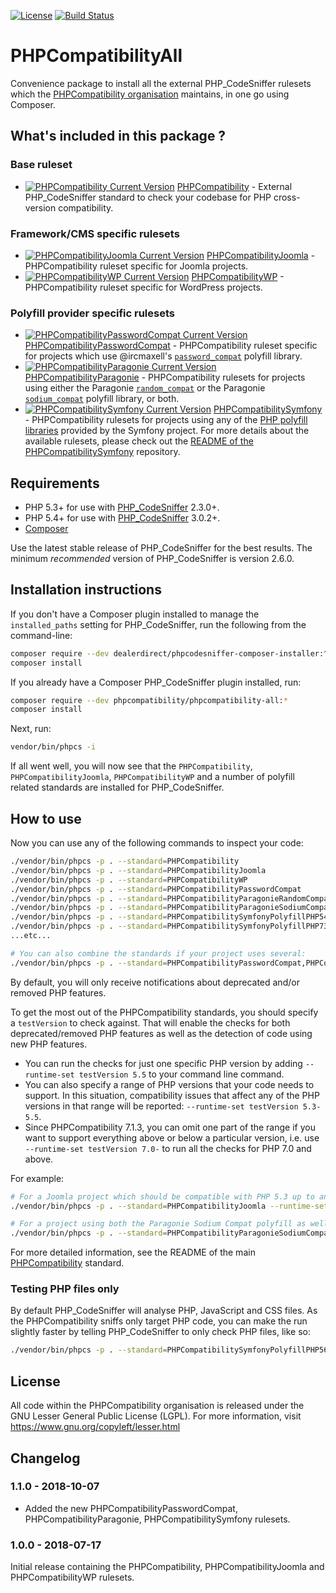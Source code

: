 [![License](https://poser.pugx.org/PHPCompatibility/phpcompatibility-all/license.png)](https://github.com/PHPCompatibility/PHPCompatibilityAll/blob/master/LICENSE)
[![Build Status](https://travis-ci.org/PHPCompatibility/PHPCompatibilityAll.svg?branch=master)](https://travis-ci.org/PHPCompatibility/PHPCompatibilityAll)

# PHPCompatibilityAll

Convenience package to install all the external PHP_CodeSniffer rulesets which the [PHPCompatibility organisation](https://github.com/PHPCompatibility) maintains, in one go using Composer.


## What's included in this package ?

### Base ruleset

- [![PHPCompatibility Current Version](https://poser.pugx.org/phpcompatibility/php-compatibility/v/stable.png)](https://packagist.org/packages/phpcompatibility/php-compatibility) [PHPCompatibility](https://github.com/PHPCompatibility/PHPCompatibility) - External PHP_CodeSniffer standard to check your codebase for PHP cross-version compatibility.

### Framework/CMS specific rulesets

- [![PHPCompatibilityJoomla Current Version](https://poser.pugx.org/phpcompatibility/phpcompatibility-joomla/v/stable.png)](https://packagist.org/packages/PHPCompatibility/phpcompatibility-joomla) [PHPCompatibilityJoomla](https://github.com/PHPCompatibility/PHPCompatibilityJoomla) - PHPCompatibility ruleset specific for Joomla projects.
- [![PHPCompatibilityWP Current Version](https://poser.pugx.org/phpcompatibility/phpcompatibility-wp/v/stable.png)](https://packagist.org/packages/PHPCompatibility/phpcompatibility-wp) [PHPCompatibilityWP](https://github.com/PHPCompatibility/PHPCompatibilityWP) - PHPCompatibility ruleset specific for WordPress projects.

### Polyfill provider specific rulesets
- [![PHPCompatibilityPasswordCompat Current Version](https://poser.pugx.org/phpcompatibility/phpcompatibility-passwordcompat/v/stable.png)](https://packagist.org/packages/phpcompatibility/phpcompatibility-passwordcompat) [PHPCompatibilityPasswordCompat](https://github.com/PHPCompatibility/PHPCompatibilityPasswordCompat) - PHPCompatibility ruleset specific for projects which use @ircmaxell's [`password_compat`](https://github.com/ircmaxell/password_compat) polyfill library.
- [![PHPCompatibilityParagonie Current Version](https://poser.pugx.org/PHPCompatibility/phpcompatibility-paragonie/v/stable.png)](https://packagist.org/packages/phpcompatibility/phpcompatibility-paragonie) [PHPCompatibilityParagonie](https://github.com/PHPCompatibility/PHPCompatibilityParagonie) - PHPCompatibility rulesets for projects using either the Paragonie [`random_compat`](https://github.com/paragonie/random_compat) or the Paragonie [`sodium_compat`](https://github.com/paragonie/sodium_compat) polyfill library, or both.
- [![PHPCompatibilitySymfony Current Version](https://poser.pugx.org/PHPCompatibility/phpcompatibility-symfony/v/stable.png)](https://packagist.org/packages/phpcompatibility/phpcompatibility-symfony) [PHPCompatibilitySymfony](https://github.com/PHPCompatibility/PHPCompatibilitySymfony) - PHPCompatibility rulesets for projects using any of the [PHP polyfill libraries](https://github.com/symfony?utf8=?&q=polyfill) provided by the Symfony project.
    For more details about the available rulesets, please check out the [README of the PHPCompatibilitySymfony](https://github.com/PHPCompatibility/PHPCompatibilitySymfony/blob/master/README.md) repository.


## Requirements

* PHP 5.3+ for use with [PHP_CodeSniffer](https://github.com/squizlabs/PHP_CodeSniffer) 2.3.0+.
* PHP 5.4+ for use with [PHP_CodeSniffer](https://github.com/squizlabs/PHP_CodeSniffer) 3.0.2+.
* [Composer](https://getcomposer.org/)

Use the latest stable release of PHP_CodeSniffer for the best results.
The minimum _recommended_ version of PHP_CodeSniffer is version 2.6.0.


## Installation instructions

If you don't have a Composer plugin installed to manage the `installed_paths` setting for PHP_CodeSniffer, run the following from the command-line:
```bash
composer require --dev dealerdirect/phpcodesniffer-composer-installer:^0.5.0 phpcompatibility/phpcompatibility-all:*
composer install
```

If you already have a Composer PHP_CodeSniffer plugin installed, run:
```bash
composer require --dev phpcompatibility/phpcompatibility-all:*
composer install
```

Next, run:
```bash
vendor/bin/phpcs -i
```
If all went well, you will now see that the `PHPCompatibility`, `PHPCompatibilityJoomla`, `PHPCompatibilityWP` and a number of polyfill related standards are installed for PHP_CodeSniffer.


## How to use

Now you can use any of the following commands to inspect your code:
```bash
./vendor/bin/phpcs -p . --standard=PHPCompatibility
./vendor/bin/phpcs -p . --standard=PHPCompatibilityJoomla
./vendor/bin/phpcs -p . --standard=PHPCompatibilityWP
./vendor/bin/phpcs -p . --standard=PHPCompatibilityPasswordCompat
./vendor/bin/phpcs -p . --standard=PHPCompatibilityParagonieRandomCompat
./vendor/bin/phpcs -p . --standard=PHPCompatibilityParagonieSodiumCompat
./vendor/bin/phpcs -p . --standard=PHPCompatibilitySymfonyPolyfillPHP54
./vendor/bin/phpcs -p . --standard=PHPCompatibilitySymfonyPolyfillPHP73
...etc...

# You can also combine the standards if your project uses several:
./vendor/bin/phpcs -p . --standard=PHPCompatibilityPasswordCompat,PHPCompatibilitySymfonyPolyfillPHP70,PHPCompatibilityWP
```

By default, you will only receive notifications about deprecated and/or removed PHP features.

To get the most out of the PHPCompatibility standards, you should specify a `testVersion` to check against. That will enable the checks for both deprecated/removed PHP features as well as the detection of code using new PHP features.

* You can run the checks for just one specific PHP version by adding `--runtime-set testVersion 5.5` to your command line command.
* You can also specify a range of PHP versions that your code needs to support. In this situation, compatibility issues that affect any of the PHP versions in that range will be reported: `--runtime-set testVersion 5.3-5.5`.
* Since PHPCompatibility 7.1.3, you can omit one part of the range if you want to support everything above or below a particular version, i.e. use `--runtime-set testVersion 7.0-` to run all the checks for PHP 7.0 and above.

For example:
```bash
# For a Joomla project which should be compatible with PHP 5.3 up to and including PHP 7.0:
./vendor/bin/phpcs -p . --standard=PHPCompatibilityJoomla --runtime-set testVersion 5.3-7.0

# For a project using both the Paragonie Sodium Compat polyfill as well as the Symfony PHP 7.1 polyfill and which should be compatible with PHP 5.4 and higher:
./vendor/bin/phpcs -p . --standard=PHPCompatibilityParagonieSodiumCompat,PHPCompatibilitySymfonyPolyfillPHP71 --runtime-set testVersion 5.4-
```

For more detailed information, see the README of the main [PHPCompatibility](https://github.com/PHPCompatibility/PHPCompatibility#sniffing-your-code-for-compatibility-with-specific-php-versions) standard.


### Testing PHP files only

By default PHP_CodeSniffer will analyse PHP, JavaScript and CSS files. As the PHPCompatibility sniffs only target PHP code, you can make the run slightly faster by telling PHP_CodeSniffer to only check PHP files, like so:
```bash
./vendor/bin/phpcs -p . --standard=PHPCompatibilitySymfonyPolyfillPHP56 --extensions=php --runtime-set testVersion 5.3-
```

## License

All code within the PHPCompatibility organisation is released under the GNU Lesser General Public License (LGPL).
For more information, visit https://www.gnu.org/copyleft/lesser.html


## Changelog

### 1.1.0 - 2018-10-07

- Added the new PHPCompatibilityPasswordCompat, PHPCompatibilityParagonie, PHPCompatibilitySymfony rulesets.

### 1.0.0 - 2018-07-17

Initial release containing the PHPCompatibility, PHPCompatibilityJoomla and PHPCompatibilityWP rulesets.


